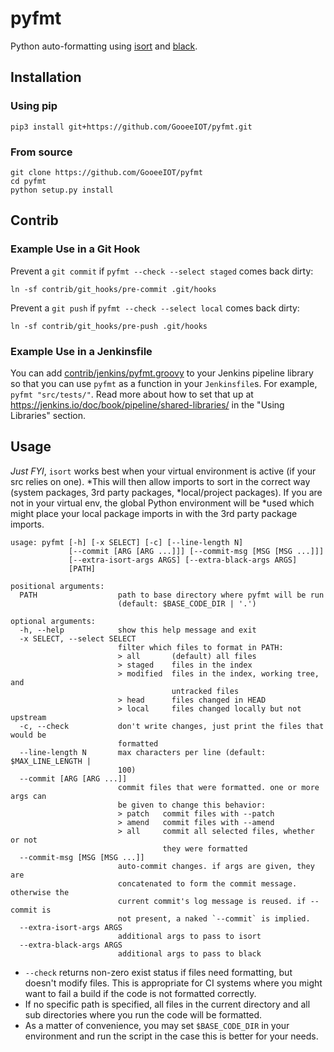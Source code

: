 # pyfmt

Python auto-formatting using [isort](https://isort.readthedocs.io/en/latest/) and
[black](https://black.readthedocs.io/en/latest/).

## Installation

### Using pip

```console
pip3 install git+https://github.com/GooeeIOT/pyfmt.git
```

### From source

```console
git clone https://github.com/GooeeIOT/pyfmt
cd pyfmt
python setup.py install
```

## Contrib

### Example Use in a Git Hook

Prevent a `git commit` if `pyfmt --check --select staged` comes back dirty:

```console
ln -sf contrib/git_hooks/pre-commit .git/hooks
```

Prevent a `git push` if `pyfmt --check --select local` comes back dirty:

```console
ln -sf contrib/git_hooks/pre-push .git/hooks
```

### Example Use in a Jenkinsfile

You can add [contrib/jenkins/pyfmt.groovy](contrib/jenkins/pyfmt.groovy) to your Jenkins pipeline
library so that you can use `pyfmt` as a function in your `Jenkinsfile`s. For example,
`pyfmt "src/tests/"`. Read more about how to set that up at
https://jenkins.io/doc/book/pipeline/shared-libraries/ in the "Using Libraries" section.

## Usage

*Just FYI*, `isort` works best when your virtual environment is active (if your src relies on one).
*This will then allow imports to sort in the correct way (system packages, 3rd party packages,
*local/project packages). If you are not in your virtual env, the global Python environment will be
*used which might place your local package imports in with the 3rd party package imports.

```console
usage: pyfmt [-h] [-x SELECT] [-c] [--line-length N]
             [--commit [ARG [ARG ...]]] [--commit-msg [MSG [MSG ...]]]
             [--extra-isort-args ARGS] [--extra-black-args ARGS]
             [PATH]

positional arguments:
  PATH                  path to base directory where pyfmt will be run
                        (default: $BASE_CODE_DIR | '.')

optional arguments:
  -h, --help            show this help message and exit
  -x SELECT, --select SELECT
                        filter which files to format in PATH:
                        > all       (default) all files
                        > staged    files in the index
                        > modified  files in the index, working tree, and
                                    untracked files
                        > head      files changed in HEAD
                        > local     files changed locally but not upstream
  -c, --check           don't write changes, just print the files that would be
                        formatted
  --line-length N       max characters per line (default: $MAX_LINE_LENGTH |
                        100)
  --commit [ARG [ARG ...]]
                        commit files that were formatted. one or more args can
                        be given to change this behavior:
                        > patch   commit files with --patch
                        > amend   commit files with --amend
                        > all     commit all selected files, whether or not
                                  they were formatted
  --commit-msg [MSG [MSG ...]]
                        auto-commit changes. if args are given, they are
                        concatenated to form the commit message. otherwise the
                        current commit's log message is reused. if --commit is
                        not present, a naked `--commit` is implied.
  --extra-isort-args ARGS
                        additional args to pass to isort
  --extra-black-args ARGS
                        additional args to pass to black
```

* `--check` returns non-zero exist status if files need formatting, but doesn't modify files. This
  is appropriate for CI systems where you might want to fail a build if the code is not formatted
  correctly.
* If no specific path is specified, all files in the current directory and all sub directories where
  you run the code will be formatted.
* As a matter of convenience, you may set `$BASE_CODE_DIR` in your environment and run the script
  in the case this is better for your needs.
